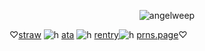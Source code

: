 <p align="center"> <img src="https://komarev.com/ghpvc/?username=angelweep&label=　　herrscherofhuman　🌸　　　&color=fae8ed&style=flat" alt="angelweep" />


♡[straw](https://foretnoir.straw.page) ![h](https://files.catbox.moe/ypcghd.gif) [ata](https://elysianrealmego.atabook.org/) ![h](https://files.catbox.moe/ypcghd.gif) [rentry](https://rentry.co/foretnoir)![h](https://files.catbox.moe/ypcghd.gif) [prns.page](https://en.pronouns.page/@foretnoir_)♡